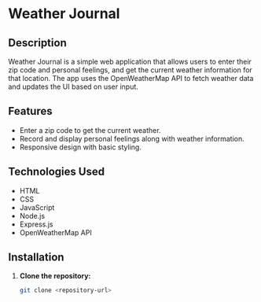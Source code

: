 
# Weather Journal

## Description

Weather Journal is a simple web application that allows users to enter their zip code and personal feelings, and get the current weather information for that location. The app uses the OpenWeatherMap API to fetch weather data and updates the UI based on user input.

## Features

- Enter a zip code to get the current weather.
- Record and display personal feelings along with weather information.
- Responsive design with basic styling.

## Technologies Used

- HTML
- CSS
- JavaScript
- Node.js
- Express.js
- OpenWeatherMap API

## Installation

1. **Clone the repository:**

   ```sh
   git clone <repository-url>
